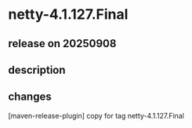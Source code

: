 # netty-4.1.127.Final

## release on 20250908
## description
## changes
[maven-release-plugin] copy for tag netty-4.1.127.Final

